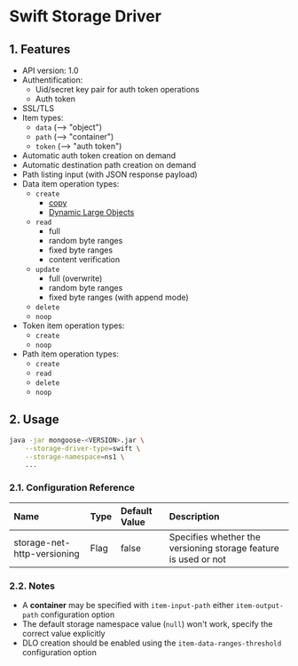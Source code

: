 # Swift Storage Driver

## 1. Features

* API version: 1.0
* Authentification:
    * Uid/secret key pair for auth token operations
    * Auth token
* SSL/TLS
* Item types:
    * `data` (--> "object")
    * `path` (--> "container")
    * `token` (--> "auth token")
* Automatic auth token creation on demand
* Automatic destination path creation on demand
* Path listing input (with JSON response payload)
* Data item operation types:
    * `create`
        * [copy](../../../../../../doc/design/copy_mode/README.md)
        * [Dynamic Large Objects](../../../../../../src/main/java/com/emc/mongoose/item/op/composite/README.md)
    * `read`
        * full
        * random byte ranges
        * fixed byte ranges
        * content verification
    * `update`
        * full (overwrite)
        * random byte ranges
        * fixed byte ranges (with append mode)
    * `delete`
    * `noop`
* Token item operation types:
    * `create`
    * `noop`
* Path item operation types:
    * `create`
    * `read`
    * `delete`
    * `noop`

## 2. Usage

```bash
java -jar mongoose-<VERSION>.jar \
    --storage-driver-type=swift \
    --storage-namespace=ns1 \
    ...
```

### 2.1. Configuration Reference

| Name                                           | Type         | Default Value    | Description                                      |
|:-----------------------------------------------|:-------------|:-----------------|:-------------------------------------------------|
| storage-net-http-versioning                    | Flag | false | Specifies whether the versioning storage feature is used or not

### 2.2. Notes

* A **container** may be specified with `item-input-path` either `item-output-path` configuration option
* The default storage namespace value (`null`) won't work, specify the correct value explicitly
* DLO creation should be enabled using the `item-data-ranges-threshold` configuration option
